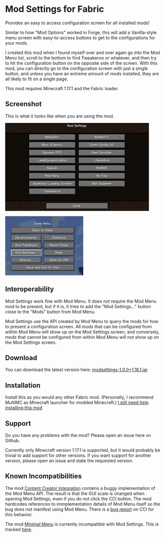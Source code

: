 # Mod Settings for Fabric

Provides an easy to access configuration screen for all installed mods!

Similar to how "Mod Options" worked in Forge, this will add a Vanilla-style menu
screen with easy-to-access buttons to get to the configurations for your mods.

I created this mod when I found myself over and over again go into the Mod Menu
list, scroll to the bottom to find Tweakeroo or whatever, and then try to hit
the configuration button on the opposite side of the screen. With this mod, you
can directly go to the configuration screen with just a single button, and
unless you have an extreme amount of mods installed, they are all likely to fit
on a single page.

This mod requires Minecraft 1.17.1 and the Fabric loader.

## Screenshot

This is what it looks like when you are using the mod.

![Screenshot of Mod Options menu](screenshot-1.png?raw=true)

![Screenshot of in-game menu](screenshot-2.png?raw=true)

## Interoperability

Mod Settings work fine with Mod Menu. It does not require the Mod Menu mod to be
present, but if it is, it tries to add the "Mod Settings..." button close to the
"Mods" button from Mod Menu.

Mod Settings use the API created by Mod Menu to query the mods for how to
present a configuration screen. All mods that can be configured from within Mod
Menu will show up on the Mod Settings screen, and conversely, mods that cannot
be configured from within Mod Menu will not show up on the Mod Settings screen.

## Download

You can download the latest version here:
[modsettings-1.0.0+1.18.1.jar](https://github.com/magicus/ModSettings/releases/download/v1.0.0+1.18.1/modsettings-1.0.0+1.18.1.jar)

## Installation

Install this as you would any other Fabric mod. (Personally, I recommend MultiMC
as Minecraft launcher for modded Minecraft.) [I still need help installing this
mod](https://lmgtfy.app/?q=how+to+install+minecraft+fabric+mods)

## Support

Do you have any problems with the mod? Please open an issue here on Github.

Currently only Minecraft version 1.17.1 is supported, but it would probably be
trivial to add support for other versions. If you want support for another
version, please open an issue and state the requested version.

## Known Incompatibilities

The mod [Content Creator Integration](https://www.curseforge.com/minecraft/mc-mods/content-creator-integration) contains a buggy implementation of the Mod Menu API. The result is that the GUI scale is changed when opening Mod Settings, even if you do not click the CCI button. The mod hardcodes references to immplementation details of Mod Menu itself so the bug does not manifest using Mod Menu. There is a [bug report](https://github.com/iChun/ContentCreatorIntegration-IssuesAndDocumentation/issues/82) on CCI for this behavior.

The mod [Minimal Menu](https://www.curseforge.com/minecraft/mc-mods/minimal-menu) is currently incompatible with Mod Settings. This is tracked [here](https://github.com/magicus/ModSettings/issues/5).
